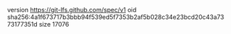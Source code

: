 version https://git-lfs.github.com/spec/v1
oid sha256:4a1f673717b3bbb94f539ed5f7353b2af5b028c34e23bcd20c43a7373177351d
size 17076
